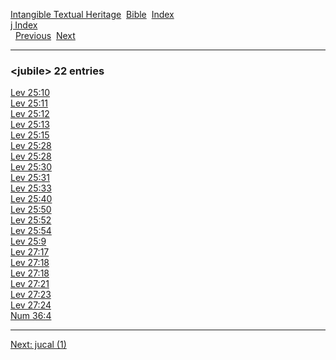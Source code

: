 [Intangible Textual Heritage](../../index)  [Bible](../index) 
[Index](index)   
[j Index](_j_)  
  [Previous](c06358)  [Next](c06360) 

------------------------------------------------------------------------

### &lt;jubile&gt; 22 entries

[Lev 25:10](../kjv/lev025.htm#010)  
[Lev 25:11](../kjv/lev025.htm#011)  
[Lev 25:12](../kjv/lev025.htm#012)  
[Lev 25:13](../kjv/lev025.htm#013)  
[Lev 25:15](../kjv/lev025.htm#015)  
[Lev 25:28](../kjv/lev025.htm#028)  
[Lev 25:28](../kjv/lev025.htm#028)  
[Lev 25:30](../kjv/lev025.htm#030)  
[Lev 25:31](../kjv/lev025.htm#031)  
[Lev 25:33](../kjv/lev025.htm#033)  
[Lev 25:40](../kjv/lev025.htm#040)  
[Lev 25:50](../kjv/lev025.htm#050)  
[Lev 25:52](../kjv/lev025.htm#052)  
[Lev 25:54](../kjv/lev025.htm#054)  
[Lev 25:9](../kjv/lev025.htm#009)  
[Lev 27:17](../kjv/lev027.htm#017)  
[Lev 27:18](../kjv/lev027.htm#018)  
[Lev 27:18](../kjv/lev027.htm#018)  
[Lev 27:21](../kjv/lev027.htm#021)  
[Lev 27:23](../kjv/lev027.htm#023)  
[Lev 27:24](../kjv/lev027.htm#024)  
[Num 36:4](../kjv/num036.htm#004)  

------------------------------------------------------------------------

[Next: jucal (1)](c06360)
